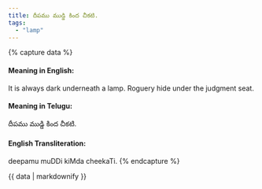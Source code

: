 ```yaml
---
title: దీపము ముడ్డి కింద చీకటి.
tags:
  - "lamp"
---
```


{% capture data %}
#### Meaning in English:
It is always dark underneath a lamp.
Roguery hide under the judgment seat.

#### Meaning in Telugu:
దీపము ముడ్డి కింద చీకటి.

#### English Transliteration:
deepamu muDDi kiMda cheekaTi.
{% endcapture %}

{{ data | markdownify }}

